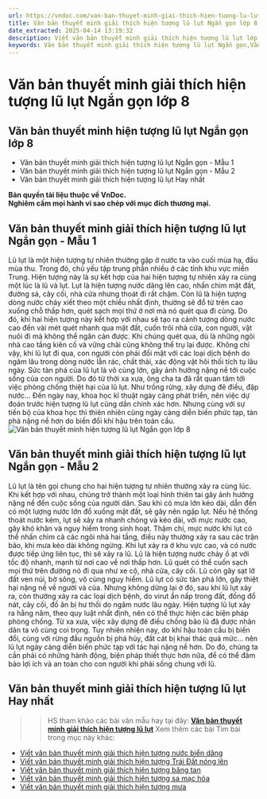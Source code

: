 ```yaml
---
url: https://vndoc.com/van-ban-thuyet-minh-giai-thich-hien-tuong-lu-lut-ngan-gon-lop-8-330015
title: Văn bản thuyết minh giải thích hiện tượng lũ lụt Ngắn gọn lớp 8 - VnDoc.com
date_extracted: 2025-04-14 13:19:32
description: Viết văn bản thuyết minh giải thích hiện tượng lũ lụt lớp 8 Ngắn gọn được biên soạn nhằm giúp các em HS đạt kết quả tốt trong quá trình làm bài tập và học tập môn Ngữ văn lớp 8.
keywords: Văn bản thuyết minh giải thích hiện tượng lũ lụt Ngắn gọn,Văn bản thuyết minh hiện tượng lũ lụt Ngắn gọn,thuyết minh hiện tượng lũ lụt Ngắn gọn,Viết văn bản thuyết minh giải thích hiện tượng lũ lụt,thuyết minh giải thích hiện tượng lũ lụt,Thuyết minh giải thích hiện tượng lũ lụt Ngắn gọn,Viết văn bản thuyết minh giải thích một hiện tượng tự nhiên,văn bản thuyết minh giải thích hiện tượng lũ lụt,Viết văn bản thuyết minh giải thích hiện tượng lũ lụt lớp 8
---
```


# Văn bản thuyết minh giải thích hiện tượng lũ lụt Ngắn gọn lớp 8
## **Văn bản thuyết minh hiện tượng lũ lụt Ngắn gọn lớp 8**
  * Văn bản thuyết minh giải thích hiện tượng lũ lụt Ngắn gọn - Mẫu 1
  * Văn bản thuyết minh giải thích hiện tượng lũ lụt Ngắn gọn - Mẫu 2
  * Văn bản thuyết minh giải thích hiện tượng lũ lụt Hay nhất

**Bản quyền tài liệu thuộc về VnDoc.**  
**Nghiêm cấm mọi hành vi sao chép với mục đích thương mại.**
## **Văn bản thuyết minh giải thích hiện tượng lũ lụt Ngắn gọn - Mẫu 1**
Lũ lụt là một hiện tượng tự nhiên thường gặp ở nước ta vào cuối mùa hạ, đầu mùa thu. Trong đó, chủ yếu tập trung phần nhiều ở các tỉnh khu vực miền Trung.
Hiện tượng này là sự kết hợp của hai hiện tượng tự nhiên xảy ra cùng một lúc là lũ và lụt. Lụt là hiện tượng nước dâng lên cao, nhấn chìm mặt đất, đường sá, cây cối, nhà cửa nhưng thoát đi rất chậm. Còn lũ là hiện tượng dòng nước chảy xiết theo một chiều nhất định, thường sẽ đổ từ trên cao xuống chỗ thấp hơn, quét sạch mọi thứ ở nơi mà nó quét qua đi cùng. Do đó, khi hai hiện tượng này kết hợp với nhau sẽ tạo ra cảnh tượng dòng nước cao đến vài mét quét nhanh qua mặt đất, cuốn trôi nhà cửa, con người, vật nuôi đi mà không thể ngăn cản được. Khi chúng quét qua, dù là những ngôi nhà cao tầng kiên cố và vững chãi cũng không thể trụ lại được. Không chỉ vậy, khi lũ lụt đi qua, con người còn phải đối mặt với các loại dịch bệnh do ngâm lâu trong dòng nước lẫn rác, chất thải, xác động vật hôi thối tích tụ lâu ngày. Sức tàn phá của lũ lụt là vô cùng lớn, gây ảnh hưởng nặng nề tới cuộc sống của con người. Do đó từ thời xa xưa, ông cha ta đã rất quan tâm tới việc phòng chống thiệt hại của lũ lụt. Như trồng rừng, xây dựng đê điều, đập nước… Đến ngày nay, khoa học kĩ thuật ngày càng phát triển, nên việc dự đoán trước hiện tượng lũ lụt cũng dần chính xác hơn. Nhưng cùng với sự tiến bộ của khoa học thì thiên nhiên cũng ngày càng diễn biến phức tạp, tàn phá nặng nề hơn do biến đổi khí hậu trên toàn cầu.
![Văn bản thuyết minh hiện tượng lũ lụt Ngắn gọn lớp 8](https://i.vdoc.vn/data/image/2024/10/17/van-ban-thuyet-minh-giai-thich-hien-tuong-lu-lut-ngan-gon-lop-8-h1.jpg)
## **Văn bản thuyết minh giải thích hiện tượng lũ lụt Ngắn gọn - Mẫu 2**
Lũ lụt là tên gọi chung cho hai hiện tượng tự nhiên thường xảy ra cùng lúc. Khi kết hợp với nhau, chúng trở thành một loại hình thiên tai gây ảnh hưởng nặng nề đến cuộc sống của người dân.
Sau khi có mưa lớn kéo dài, dẫn đến có một lượng nước lớn đổ xuống mặt đất, sẽ gây nên ngập lụt. Nếu hệ thống thoát nước kém, lụt sẽ xảy ra nhanh chóng và kéo dài, với mực nước cao, gây khó khăn và nguy hiểm trong sinh hoạt. Thậm chí, mực nước khi lụt có thể nhấn chìm cả các ngôi nhà hai tầng, điều này thường xảy ra sau các trận bão, khi mưa kéo dài không ngừng. Khi lụt xảy ra ở khu vực cao, và có nước được tiếp ứng liên tục, thì sẽ xảy ra lũ. Lũ là hiện tượng nước chảy ồ ạt với tốc độ nhanh, mạnh từ nơi cao về nơi thấp hơn. Lũ quét có thể cuốn sạch mọi thứ trên đường nó đi qua như xe cộ, nhà cửa, cây cối. Lũ còn gây sạt lở đất ven núi, bờ sông, vô cùng nguy hiểm. Lũ lụt có sức tàn phá lớn, gây thiệt hại nặng nề về người và của. Nhưng không dừng lại ở đó, sau khi lũ lụt xảy ra, còn thường xảy ra các loại dịch bệnh, do virut ẩn nấp trong đất, đống đổ nát, cây cối, đồ ăn bị hư thối do ngâm nước lâu ngày. Hiện tượng lũ lụt xảy ra hằng năm, theo quy luật nhất định, nên có thể thực hiện các biện pháp phòng chống. Từ xa xưa, việc xây dựng đê điều chống bão lũ đã được nhân dân ta vô cùng coi trọng. Tuy nhiên nhiện nay, do khí hậu toàn cầu bị biến đổi, cùng với rừng đầu nguồn bị phá hủy, đất cát bị khai thác quá mức… nên lũ lụt ngày càng diễn biến phức tạp với tác hại nặng nề hơn.
Do đó, chúng ta cần phải có những hành động, biện pháp thiết thực hơn nữa, để có thể đảm bảo lợi ích và an toàn cho con người khi phải sống chung với lũ.
## **Văn bản thuyết minh giải thích hiện tượng lũ lụt Hay nhất**
>> HS tham khảo các bài văn mẫu hay tại đây: **[Văn bản thuyết minh giải thích hiện tượng lũ lụt](<https://vndoc.com/viet-van-ban-thuyet-minh-giai-thich-hien-tuong-lu-lut-lop-8-297181>)**
Xem thêm các bài Tìm bài trong mục này khác:
  * [Viết văn bản thuyết minh giải thích hiện tượng nước biển dâng](</viet-van-ban-thuyet-minh-giai-thich-hien-tuong-nuoc-bien-dang-lop-8-297182>)
  * [Viết văn bản thuyết minh giải thích hiện tượng Trái Đất nóng lên](</viet-van-ban-thuyet-minh-giai-thich-hien-tuong-trai-dat-nong-len-lop-8-297244>)
  * [Viết văn bản thuyết minh giải thích hiện tượng băng tan](</viet-van-ban-thuyet-minh-giai-thich-hien-tuong-bang-tan-o-cac-dia-cuc-lop-8-297245>)
  * [Viết văn bản thuyết minh giải thích hiện tượng sa mạc hóa](</viet-van-ban-thuyet-minh-giai-thich-hien-tuong-sa-mac-hoa-lop-8-297248>)
  * [Viết văn bản thuyết minh giải thích hiện tượng mưa](</thuyet-minh-ve-hien-tuong-tu-nhien-mua-lop-8-306452>)


